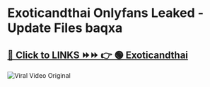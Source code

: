
 # Exoticandthai Onlyfans Leaked - Update Files baqxa

## <h2><a href="https://clipsfans.com/Exoticandthai&ref=git">🔗 Click to LINKS ⏩⏩ 👉 🟢 Exoticandthai </a></h2>

<a href="https://clipsfans.com/Exoticandthai&ref=git" rel="nofollow" data-target="animated-image.originalLink"><img src="https://i.ibb.co.com/xMMVF88/686577567.gif" alt="Viral Video Original" style="max-width: 100%; display: inline-block;" data-target="animated-image.originalImage"></a>

